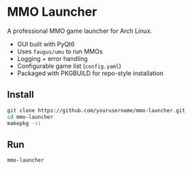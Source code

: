 # MMO Launcher

A professional MMO game launcher for Arch Linux.
- GUI built with PyQt6
- Uses `faugus/umu` to run MMOs
- Logging + error handling
- Configurable game list (`config.yaml`)
- Packaged with PKGBUILD for repo-style installation

## Install
```bash
git clone https://github.com/yourusername/mmo-launcher.git
cd mmo-launcher
makepkg -si
```

## Run
```bash
mmo-launcher
```
